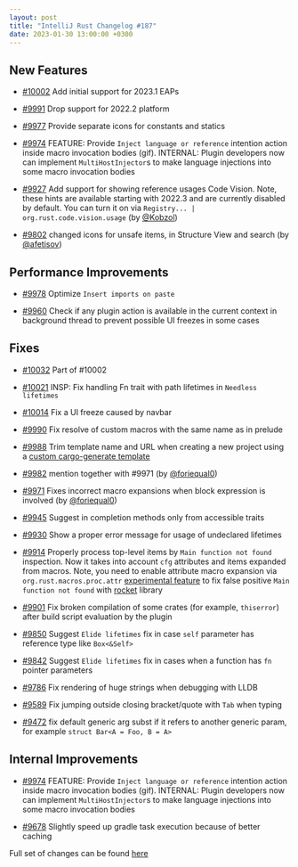 ```yaml
---
layout: post
title: "IntelliJ Rust Changelog #187"
date: 2023-01-30 13:00:00 +0300
---
```



## New Features

* [#10002] Add initial support for 2023.1 EAPs

* [#9991] Drop support for 2022.2 platform

* [#9977] Provide separate icons for constants and statics

* [#9974] FEATURE: Provide `Inject language or reference` intention action inside macro invocation bodies (gif). INTERNAL: Plugin developers now can implement `MultiHostInjector`s to make language injections into some macro invocation bodies

* [#9927] Add support for showing reference usages Code Vision. Note, these hints are available starting with 2022.3 and are currently disabled by default. You can turn it on via `Registry... | org.rust.code.vision.usage` (by [@Kobzol])

* [#9802] changed icons for unsafe items, in Structure View and search (by [@afetisov])

## Performance Improvements

* [#9978] Optimize `Insert imports on paste`

* [#9960] Check if any plugin action is available in the current context in background thread to prevent possible UI freezes in some cases

## Fixes

* [#10032] Part of #10002

* [#10021] INSP: Fix handling Fn trait with path lifetimes in `Needless lifetimes`

* [#10014] Fix a UI freeze caused by navbar

* [#9990] Fix resolve of custom macros with the same name as in prelude

* [#9988] Trim template name and URL when creating a new project using a [custom cargo-generate template](https://plugins.jetbrains.com/plugin/8182-rust/docs/rust-new-cargo-projects.html#cargo-generate)

* [#9982] mention together with #9971 (by [@foriequal0])

* [#9971] Fixes incorrect macro expansions when block expression is involved (by [@foriequal0])

* [#9945] Suggest in completion methods only from accessible traits

* [#9930] Show a proper error message for usage of undeclared lifetimes

* [#9914] Properly process top-level items by `Main function not found` inspection. Now it takes into account `cfg` attributes and items expanded from macros. Note, you need to enable attribute macro expansion via `org.rust.macros.proc.attr` [experimental feature](https://plugins.jetbrains.com/plugin/8182-rust/docs/rust-faq.html#experimental-features) to fix false positive `Main function not found` with [rocket](https://rocket.rs/) library

* [#9901] Fix broken compilation of some crates (for example, `thiserror`) after build script evaluation by the plugin

* [#9850] Suggest `Elide lifetimes` fix in case `self` parameter has reference type like `Box<&Self>`

* [#9842] Suggest `Elide lifetimes` fix in cases when a function has `fn` pointer parameters

* [#9786] Fix rendering of huge strings when debugging with LLDB

* [#9589] Fix jumping outside closing bracket/quote with `Tab` when typing

* [#9472] fix default generic arg subst if it refers to another generic param, for example `struct Bar<A = Foo, B = A>`

## Internal Improvements

* [#9974] FEATURE: Provide `Inject language or reference` intention action inside macro invocation bodies (gif). INTERNAL: Plugin developers now can implement `MultiHostInjector`s to make language injections into some macro invocation bodies

* [#9678] Slightly speed up gradle task execution because of better caching

Full set of changes can be found [here](https://github.com/intellij-rust/intellij-rust/milestone/96?closed=1)

[@Kobzol]: https://github.com/Kobzol
[@afetisov]: https://github.com/afetisov
[@foriequal0]: https://github.com/foriequal0

[#9472]: https://github.com/intellij-rust/intellij-rust/pull/9472
[#9589]: https://github.com/intellij-rust/intellij-rust/pull/9589
[#9678]: https://github.com/intellij-rust/intellij-rust/pull/9678
[#9786]: https://github.com/intellij-rust/intellij-rust/pull/9786
[#9802]: https://github.com/intellij-rust/intellij-rust/pull/9802
[#9842]: https://github.com/intellij-rust/intellij-rust/pull/9842
[#9850]: https://github.com/intellij-rust/intellij-rust/pull/9850
[#9901]: https://github.com/intellij-rust/intellij-rust/pull/9901
[#9914]: https://github.com/intellij-rust/intellij-rust/pull/9914
[#9927]: https://github.com/intellij-rust/intellij-rust/pull/9927
[#9930]: https://github.com/intellij-rust/intellij-rust/pull/9930
[#9945]: https://github.com/intellij-rust/intellij-rust/pull/9945
[#9960]: https://github.com/intellij-rust/intellij-rust/pull/9960
[#9971]: https://github.com/intellij-rust/intellij-rust/pull/9971
[#9974]: https://github.com/intellij-rust/intellij-rust/pull/9974
[#9977]: https://github.com/intellij-rust/intellij-rust/pull/9977
[#9978]: https://github.com/intellij-rust/intellij-rust/pull/9978
[#9982]: https://github.com/intellij-rust/intellij-rust/pull/9982
[#9988]: https://github.com/intellij-rust/intellij-rust/pull/9988
[#9990]: https://github.com/intellij-rust/intellij-rust/pull/9990
[#9991]: https://github.com/intellij-rust/intellij-rust/pull/9991
[#10002]: https://github.com/intellij-rust/intellij-rust/pull/10002
[#10014]: https://github.com/intellij-rust/intellij-rust/pull/10014
[#10021]: https://github.com/intellij-rust/intellij-rust/pull/10021
[#10032]: https://github.com/intellij-rust/intellij-rust/pull/10032
